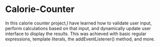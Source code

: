 # Calorie-Counter
In this calorie counter project,I have learned how to validate user input, perform calculations based on that input, and dynamically update user interface to display the results.  This was achieved with basic regular expressions, template literals, the addEventListener() method, and more.
